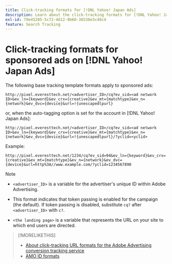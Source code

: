 ```yaml
---
title: Click-tracking formats for [!DNL Yahoo! Japan Ads]
description: Learn about the click-tracking formats for [!DNL Yahoo! Japan Ads] accounts.
exl-id: 79e45205-5c72-4612-9b60-36538e3c48c4
feature: Search Tracking
---
```

# Click-tracking formats for sponsored ads on [!DNL Yahoo! Japan Ads]

The following base tracking template formats apply to sponsored ads:

`http://pixel.everesttech.net/<advertiser_ID>/cq?ev_sid=<ad network ID>&ev_ln={keyword}&ev_crx={creative}&ev_mt={matchtype}&ev_n={network}&ev_dvc={device}&url=!{unescapedlpurl}`

or, when the auto-tagging option is set for the account in [!DNL Yahoo! Japan Ads]:

`http://pixel.everesttech.net/<advertiser_ID>/cq?ev_sid=<ad network ID>&ev_ln={keyword}&ev_crx={creative}&ev_mt={matchtype}&ev_n={network}&ev_dvc={device}&url=!{unescapedlpurl}/?yclid=<yclid>`

Example:

`http://pixel.everesttech.net/1234/cq?ev_sid=94&ev_ln={keyword}&ev_crx={creative}&ev_mt={matchtype}&ev_n={network}&ev_dvc={device}&url=http%3A//www.example.com/?yclid=1234567890`

>[!NOTE]
>
>* `<advertiser_ID>` is a variable for the advertiser's unique ID within Adobe Advertising.
>
>* This format indicates that token passing is enabled for the campaign (the default). If token passing is disabled, substitute `cq?` after `<advertiser_ID>` with `c?`.
>
>* `<the landing page>` is a variable that represents the URL on your site to which end users are directed.

>[!MORELIKETHIS]
>
>* [About click-tracking URL formats for the Adobe Advertising conversion tracking service](formats-click-tracking-about.md)
>* [AMO ID formats](/help/integrations/analytics/ids.md#amo-id-formats)
